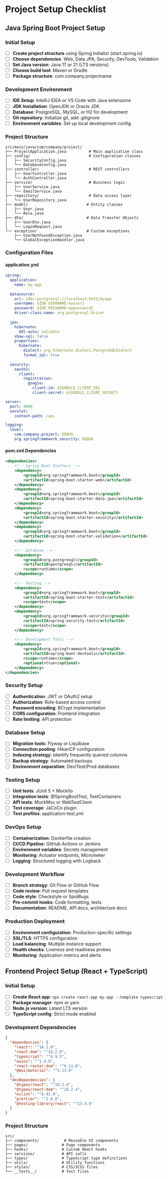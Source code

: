 # Project Setup Checklist

## Java Spring Boot Project Setup

### Initial Setup
- [ ] **Create project structure** using Spring Initializr (start.spring.io)
- [ ] **Choose dependencies**: Web, Data JPA, Security, DevTools, Validation
- [ ] **Set Java version**: Java 17 or 21 (LTS versions)
- [ ] **Choose build tool**: Maven or Gradle
- [ ] **Package structure**: com.company.projectname

### Development Environment
- [ ] **IDE Setup**: IntelliJ IDEA or VS Code with Java extensions
- [ ] **JDK Installation**: OpenJDK or Oracle JDK
- [ ] **Database**: PostgreSQL, MySQL, or H2 for development
- [ ] **Git repository**: Initialize git, add .gitignore
- [ ] **Environment variables**: Set up local development config

### Project Structure
```
src/main/java/com/company/project/
├── ProjectApplication.java          # Main application class
├── config/                          # Configuration classes
│   ├── SecurityConfig.java
│   └── DatabaseConfig.java
├── controller/                      # REST controllers
│   ├── UserController.java
│   └── AuthController.java
├── service/                         # Business logic
│   ├── UserService.java
│   └── EmailService.java
├── repository/                      # Data access layer
│   └── UserRepository.java
├── model/                          # Entity classes
│   ├── User.java
│   └── Role.java
├── dto/                            # Data Transfer Objects
│   ├── UserDto.java
│   └── LoginRequest.java
└── exception/                      # Custom exceptions
    ├── UserNotFoundException.java
    └── GlobalExceptionHandler.java
```

### Configuration Files

#### application.yml
```yaml
spring:
  application:
    name: my-app
  
  datasource:
    url: jdbc:postgresql://localhost:5432/myapp
    username: ${DB_USERNAME:myuser}
    password: ${DB_PASSWORD:mypassword}
    driver-class-name: org.postgresql.Driver
  
  jpa:
    hibernate:
      ddl-auto: validate
    show-sql: false
    properties:
      hibernate:
        dialect: org.hibernate.dialect.PostgreSQLDialect
        format_sql: true
  
  security:
    oauth2:
      client:
        registration:
          google:
            client-id: ${GOOGLE_CLIENT_ID}
            client-secret: ${GOOGLE_CLIENT_SECRET}

server:
  port: 8080
  servlet:
    context-path: /api

logging:
  level:
    com.company.project: DEBUG
    org.springframework.security: DEBUG
```

#### pom.xml Dependencies
```xml
<dependencies>
    <!-- Spring Boot Starters -->
    <dependency>
        <groupId>org.springframework.boot</groupId>
        <artifactId>spring-boot-starter-web</artifactId>
    </dependency>
    <dependency>
        <groupId>org.springframework.boot</groupId>
        <artifactId>spring-boot-starter-data-jpa</artifactId>
    </dependency>
    <dependency>
        <groupId>org.springframework.boot</groupId>
        <artifactId>spring-boot-starter-security</artifactId>
    </dependency>
    <dependency>
        <groupId>org.springframework.boot</groupId>
        <artifactId>spring-boot-starter-validation</artifactId>
    </dependency>
    
    <!-- Database -->
    <dependency>
        <groupId>org.postgresql</groupId>
        <artifactId>postgresql</artifactId>
        <scope>runtime</scope>
    </dependency>
    
    <!-- Testing -->
    <dependency>
        <groupId>org.springframework.boot</groupId>
        <artifactId>spring-boot-starter-test</artifactId>
        <scope>test</scope>
    </dependency>
    <dependency>
        <groupId>org.springframework.security</groupId>
        <artifactId>spring-security-test</artifactId>
        <scope>test</scope>
    </dependency>
    
    <!-- Development Tools -->
    <dependency>
        <groupId>org.springframework.boot</groupId>
        <artifactId>spring-boot-devtools</artifactId>
        <scope>runtime</scope>
        <optional>true</optional>
    </dependency>
</dependencies>
```

### Security Setup
- [ ] **Authentication**: JWT or OAuth2 setup
- [ ] **Authorization**: Role-based access control
- [ ] **Password encoding**: BCrypt implementation
- [ ] **CORS configuration**: Frontend integration
- [ ] **Rate limiting**: API protection

### Database Setup
- [ ] **Migration tools**: Flyway or Liquibase
- [ ] **Connection pooling**: HikariCP configuration
- [ ] **Indexing strategy**: Identify frequently queried columns
- [ ] **Backup strategy**: Automated backups
- [ ] **Environment separation**: Dev/Test/Prod databases

### Testing Setup
- [ ] **Unit tests**: JUnit 5 + Mockito
- [ ] **Integration tests**: @SpringBootTest, TestContainers
- [ ] **API tests**: MockMvc or WebTestClient
- [ ] **Test coverage**: JaCoCo plugin
- [ ] **Test profiles**: application-test.yml

### DevOps Setup
- [ ] **Containerization**: Dockerfile creation
- [ ] **CI/CD Pipeline**: GitHub Actions or Jenkins
- [ ] **Environment variables**: Secrets management
- [ ] **Monitoring**: Actuator endpoints, Micrometer
- [ ] **Logging**: Structured logging with Logback

### Development Workflow
- [ ] **Branch strategy**: Git Flow or GitHub Flow
- [ ] **Code review**: Pull request templates
- [ ] **Code style**: Checkstyle or SpotBugs
- [ ] **Pre-commit hooks**: Code formatting, tests
- [ ] **Documentation**: README, API docs, architecture docs

### Production Deployment
- [ ] **Environment configuration**: Production-specific settings
- [ ] **SSL/TLS**: HTTPS configuration
- [ ] **Load balancing**: Multiple instance support
- [ ] **Health checks**: Liveness and readiness probes
- [ ] **Monitoring**: Application metrics and alerts

## Frontend Project Setup (React + TypeScript)

### Initial Setup
- [ ] **Create React app**: `npx create-react-app my-app --template typescript`
- [ ] **Package manager**: npm or yarn
- [ ] **Node.js version**: Latest LTS version
- [ ] **TypeScript config**: Strict mode enabled

### Development Dependencies
```json
{
  "dependencies": {
    "react": "^18.2.0",
    "react-dom": "^18.2.0",
    "typescript": "^4.9.5",
    "axios": "^1.4.0",
    "react-router-dom": "^6.11.0",
    "@mui/material": "^5.13.0"
  },
  "devDependencies": {
    "@types/react": "^18.2.6",
    "@types/react-dom": "^18.2.4",
    "eslint": "^8.41.0",
    "prettier": "^2.8.8",
    "@testing-library/react": "^13.4.0"
  }
}
```

### Project Structure
```
src/
├── components/           # Reusable UI components
├── pages/               # Page components
├── hooks/               # Custom React hooks
├── services/            # API calls
├── types/               # TypeScript type definitions
├── utils/               # Utility functions
├── styles/              # CSS/SCSS files
└── __tests__/           # Test files
```